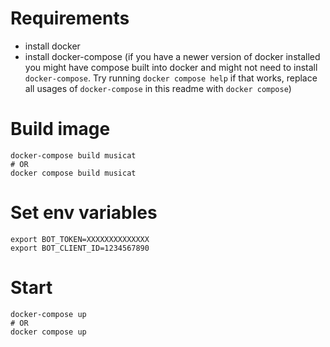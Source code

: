 # Requirements

- install docker
- install docker-compose (if you have a newer version of docker installed you might have compose built into docker and might not need to install `docker-compose`. Try running `docker compose help` if that works, replace all usages of `docker-compose` in this readme with `docker compose`)

# Build image

```
docker-compose build musicat
# OR
docker compose build musicat
```

# Set env variables

```
export BOT_TOKEN=XXXXXXXXXXXXXX
export BOT_CLIENT_ID=1234567890
```

# Start

```
docker-compose up
# OR
docker compose up
```
